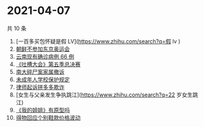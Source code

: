 # 2021-04-07

共 10 条

<!-- BEGIN ZHIHUSEARCH -->
<!-- 最后更新时间 Wed Apr 07 2021 00:04:30 GMT+0800 (China Standard Time) -->
1. [一百多买包怀疑是假 LV](https://www.zhihu.com/search?q=假 lv )
1. [朝鲜不参加东京奥运会](https://www.zhihu.com/search?q=东京奥运会)
1. [云南现有确诊病例 66 例](https://www.zhihu.com/search?q=云南疫情)
1. [《吐槽大会》第五季总决赛](https://www.zhihu.com/search?q=吐槽大会)
1. [南大碎尸案家属撤诉](https://www.zhihu.com/search?q=南大碎尸案)
1. [未成年人学校保护规定](https://www.zhihu.com/search?q=未成年人学校保护规定)
1. [律师起诉拼多多欺诈](https://www.zhihu.com/search?q=拼多多)
1. [女生与父亲发生争执跳江](https://www.zhihu.com/search?q=22 岁女生跳江)
1. [《我的姐姐》有原型吗](https://www.zhihu.com/search?q=我的姐姐)
1. [得物回应个别鞋款价格波动](https://www.zhihu.com/search?q=得物)
<!-- END ZHIHUSEARCH -->
